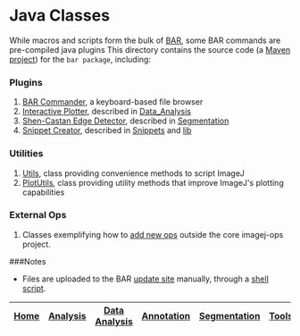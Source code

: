 # Java Classes

While macros and scripts form the bulk of [BAR][Home], some BAR commands are pre-compiled
java plugins This directory contains the source code (a
[Maven project](http://imagej.net/Maven)) for the `bar package`, including:

### Plugins
  1. [BAR Commander](./src/main/java/bar/plugin/Commander.java), a keyboard-based file browser
  1. [Interactive Plotter](./src/main/java/bar/plugin/InteractivePlotter.java), described in
     [Data_Analysis](./src/main/resources/scripts/BAR/Data_Analysis/README.md#interactive-plotting)
  1. [Shen-Castan Edge Detector](./src/main/java/bar/plugin/ShenCastan.java), described in
     [Segmentation](../Segmentation/README.md#shen-castan-edge-detector)
  1. [Snippet Creator](./src/main/java/bar/plugin/SnippetCreator.java), described in
     [Snippets](../Snippets/README.md#snippets) and [lib](../lib/README.md#lib)

### Utilities
  1. [Utils](./src/main/java/bar/Utils.java), class providing convenience methods to script ImageJ
  1. [PlotUtils](./src/main/java/bar/Utils.java), class providing utility methods that improve ImageJ's plotting capabilities

### External Ops
  1. Classes exemplifying how to [add new ops](http://imagej.net/Adding_new_ops) outside the core imagej-ops project.

###Notes
   - Files are uploaded to the BAR [update site](http://sites.imagej.net/Tiago/) manually,
   through a [shell script](./start-upload.sh).



| [Home] | [Analysis] | [Data Analysis] | [Annotation] | [Segmentation] | [Tools] | [Plugins][Java Classes] | [lib] | [Snippets] | [IJ] |
|:------:|:----------:|:---------------:|:------------:|:--------------:|:-------:|:-----------------------:|:-----:|:----------:|:----:|

[Home]: https://github.com/tferr/Scripts#ij-bar
[Analysis]: https://github.com/tferr/Scripts/tree/master/Analysis#analysis
[Data Analysis]: https://github.com/tferr/Scripts/tree/master/BAR/src/main/resources/scripts/BAR/Data_Analysis#data-analysis
[Annotation]: https://github.com/tferr/Scripts/tree/master/Annotation#annotation
[Segmentation]: https://github.com/tferr/Scripts/tree/master/Segmentation#segmentation
[Tools]: https://github.com/tferr/Scripts/tree/master/Tools#tools-and-toolsets
[Java Classes]: https://github.com/tferr/Scripts/tree/master/BAR#java-classes
[lib]: https://github.com/tferr/Scripts/tree/master/lib#lib
[Snippets]: https://github.com/tferr/Scripts/tree/master/Snippets#snippets
[IJ]: http://imagej.net/BAR
